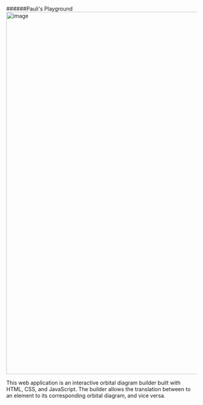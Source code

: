 ######Pauli's Playground
<img width="959" alt="image" src="https://github.com/user-attachments/assets/2af4f263-74e3-4dd1-880e-5dc59c9bf08e" />

This web application is an interactive orbital diagram builder built with HTML, CSS, and JavaScript.
The builder allows the translation between to an element to its corresponding orbital diagram, and vice versa. 
